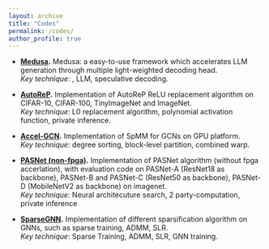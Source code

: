```yaml
---
layout: archive
title: "Codes"
permalink: /codes/
author_profile: true
---
```


- **[Medusa](github.com/FasterDecoding/Medusa).** Medusa: a easy-to-use framework which accelerates LLM generation through multiple light-weighted decoding head.\
*Key technique*: , LLM, speculative decoding.

- **[AutoReP](https://github.com/harveyp123/AutoReP).** Implementation of AutoReP ReLU replacement algorithm on CIFAR-10, CIFAR-100, TinyImageNet and ImageNet.\
*Key technique*: L0 replacement algorithm, polynomial activation function, private inference.

- **[Accel-GCN](https://github.com/xiexi1990/iccad-accel-gnn).** Implementation of SpMM for GCNs on GPU platform. \
*Key technique*: degree sorting, block-level partition, combined warp. 


- **[PASNet (non-fpga)](https://github.com/HarveyP123/PASNet-DAC2023).** Implementation of PASNet algorithm (without fpga accerlation), with evaluation code on PASNet-A (ResNet18 as backbone), PASNet-B and PASNet-C (ResNet50 as backbone), PASNet-D (MobileNetV2 as backbone) on imagenet. \
*Key technique*: Neural architecuture search, 2 party-computation, private inference

- **[SparseGNN](https://github.com/harveyp123/ICCD_SpTrn_SLR).** Implementation of different sparsification algorithm on GNNs, such as sparse training, ADMM, SLR. \
*Key technique*: Sparse Training, ADMM, SLR, GNN training.

